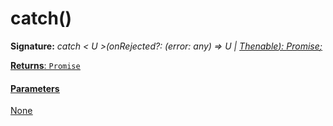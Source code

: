 # catch()





**Signature:** _catch < U >(onRejected?: (error: any) => U | [Thenable](../../web-apis.api/interface/thenable.md)<U>): [Promise](../../web-apis.api/class/promise.md)<U>;_

**Returns**: [`Promise`](../../web-apis.api/class/promise.md)<U>





#### Parameters
None


